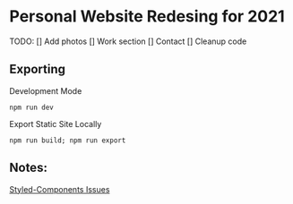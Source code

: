 # Personal Website Redesing for 2021

TODO:
[] Add photos
[] Work section
[] Contact
[] Cleanup code

## Exporting
Development Mode

    npm run dev

Export Static Site Locally

    npm run build; npm run export


## Notes:
[Styled-Components Issues](https://dev.to/aprietof/nextjs--styled-components-the-really-simple-guide----101c)
